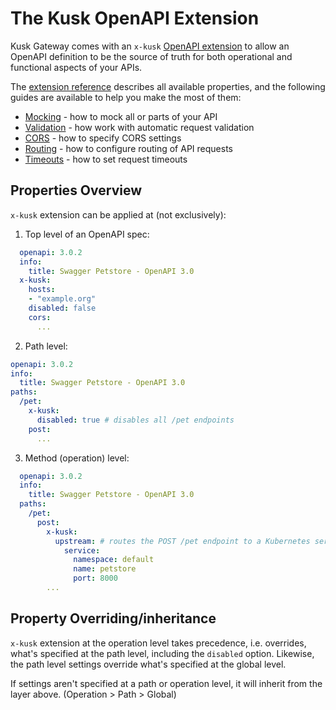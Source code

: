 # The Kusk OpenAPI Extension

Kusk Gateway comes with an `x-kusk` [OpenAPI extension](https://swagger.io/specification/#specification-extensions) to allow
an OpenAPI definition to be the source of truth for both operational and functional aspects of your APIs.

The [extension reference](../reference/extension.md) describes all available properties, and the following guides are 
available to help you make the most of them:

- [Mocking](mocking.md) - how to mock all or parts of your API
- [Validation](validation.md) - how work with automatic request validation
- [CORS](cors.md) - how to specify CORS settings
- [Routing](routing.md) - how to configure routing of API requests
- [Timeouts](timeouts.md) - how to set request timeouts

## Properties Overview

`x-kusk` extension can be applied at (not exclusively):

1. Top level of an OpenAPI spec:

```yaml
  openapi: 3.0.2
  info:
    title: Swagger Petstore - OpenAPI 3.0
  x-kusk:
    hosts:
    - "example.org"
    disabled: false
    cors:
      ...
```

2. Path level:

```yaml
openapi: 3.0.2
info:
  title: Swagger Petstore - OpenAPI 3.0
paths:
  /pet:
    x-kusk:
      disabled: true # disables all /pet endpoints
    post:
      ...
```

3. Method (operation) level:

```yaml
  openapi: 3.0.2
  info:
    title: Swagger Petstore - OpenAPI 3.0
  paths:
    /pet:
      post:
        x-kusk:
          upstream: # routes the POST /pet endpoint to a Kubernetes service
            service:
              namespace: default
              name: petstore
              port: 8000
        ...
```

## Property Overriding/inheritance

`x-kusk` extension at the operation level takes precedence, i.e. overrides, what's specified at the path level, including the `disabled` option.
Likewise, the path level settings override what's specified at the global level.

If settings aren't specified at a path or operation level, it will inherit from the layer above. (Operation > Path > Global)
